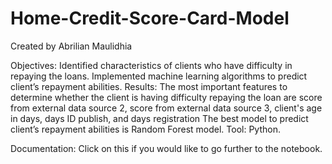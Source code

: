 # Home-Credit-Score-Card-Model
Created by Abrilian Maulidhia

Objectives:
Identified characteristics of clients who have difficulty in repaying the loans.
Implemented machine learning algorithms to predict client’s repayment abilities.
Results:
The most important features to determine whether the client is having difficulty repaying the loan are score from external data source 2, score from external data source 3, client's age in days, days ID publish, and days registration
The best model to predict client’s repayment abilities is Random Forest model.
Tool: Python.

Documentation:
Click on this if you would like to go further to the notebook.
